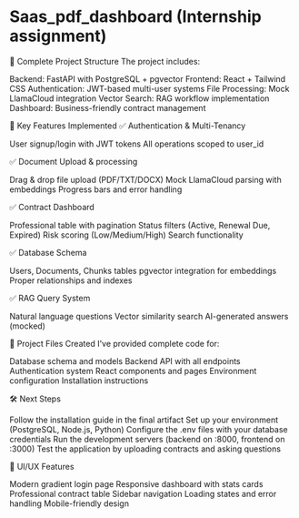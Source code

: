 ﻿# Saas_pdf_dashboard (Internship assignment) 

🎯 Complete Project Structure
The project includes:

Backend: FastAPI with PostgreSQL + pgvector
Frontend: React + Tailwind CSS
Authentication: JWT-based multi-user systems
File Processing: Mock LlamaCloud integration
Vector Search: RAG workflow implementation
Dashboard: Business-friendly contract management

🚀 Key Features Implemented
✅ Authentication & Multi-Tenancy

User signup/login with JWT tokens
All operations scoped to user_id

✅ Document Upload & processing

Drag & drop file upload (PDF/TXT/DOCX)
Mock LlamaCloud parsing with embeddings
Progress bars and error handling

✅ Contract Dashboard

Professional table with pagination
Status filters (Active, Renewal Due, Expired)
Risk scoring (Low/Medium/High)
Search functionality

✅ Database Schema

Users, Documents,  Chunks tables
pgvector integration for embeddings
Proper relationships and indexes

✅ RAG Query System

Natural language questions
Vector similarity search
AI-generated answers (mocked)

📁 Project Files Created
I've provided complete code for:

Database schema and models
Backend API with all endpoints
Authentication system
React components and pages
Environment configuration
Installation instructions

🛠 Next Steps

Follow the installation guide in the final artifact
Set up your environment (PostgreSQL, Node.js, Python)
Configure the .env files with your database credentials
Run the development servers (backend on :8000, frontend on :3000)
Test the application by uploading contracts and asking questions

🎨 UI/UX Features

Modern gradient login page
Responsive dashboard with stats cards
Professional contract table
Sidebar navigation
Loading states and error handling
Mobile-friendly design




